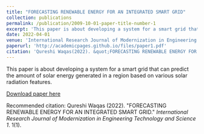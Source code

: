 ```yaml
---
title: "FORECASTING RENEWABLE ENERGY FOR AN INTEGRATED SMART GRID"
collection: publications
permalink: /publication/2009-10-01-paper-title-number-1
excerpt: 'This paper is about developing a system for a smart grid that can predict the amount of solar energy generated in a region based on various solar radiation features.'
date: 2022-04-01
venue: 'International Research Journal of Modernization in Engineering Technology and Science'
paperurl: 'http://academicpages.github.io/files/paper1.pdf'
citation: 'Qureshi Waqas(2022). &quot;FORECASTING RENEWABLE ENERGY FOR AN INTEGRATED SMART GRID 1.&quot; <i>International Research Journal of Modernization in Engineering Technology and Science 1</i>. 1(1).'
---
```

This paper is about developing a system for a smart grid that can predict the amount of solar energy generated in a region based on various solar radiation features.

[Download paper here](http://academicpages.github.io/files/paper1.pdf)

Recommended citation: Qureshi Waqas (2022). "FORECASTING RENEWABLE ENERGY FOR AN INTEGRATED SMART GRID." <i>International Research Journal of Modernization in Engineering Technology and Science 1</i>. 1(1).
